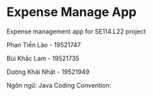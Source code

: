 # Expense Manage App
Expense management app for SE114.L22 project

Phan Tiến Lào - 19521747

Bùi Khắc Lam - 19521735

Dương Khải Nhật - 19521949

Ngôn ngữ: Java
Coding Convention:
